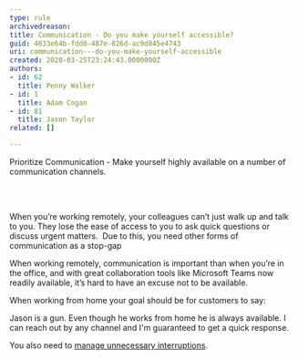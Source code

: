 ```yaml
---
type: rule
archivedreason: 
title: Communication - Do you make yourself accessible?
guid: 4033e64b-fdd0-487e-826d-ac9d845e4743
uri: communication---do-you-make-yourself-accessible
created: 2020-03-25T23:24:43.0000000Z
authors:
- id: 62
  title: Penny Walker
- id: 1
  title: Adam Cogan
- id: 81
  title: Jason Taylor
related: []

---
```



<p class="ssw15-rteElement-P">​​​​Prioritize Communication - Make yourself&#160;highly available on a number of communication channels.​<br></p>
<br><excerpt class='endintro'></excerpt><br>
<p>When you’re working remotely, your colleagues can’t just walk up and talk to you. They lose the ease of access to you to ask quick questions or discuss urgent matters.&#160; Due to this, you need other forms of communication as a stop-gap<br></p><p>When working remotely, communication is important than when you’re in the office, and with great collaboration tools like Microsoft Teams now readily available, it’s hard to have an excuse not to be available.​<br></p><p>When working from home your goal should be for customers to say&#58;<br></p><p class="ssw15-rteElement-Reference">Jason is a gun.&#160;Even though he works from home&#160;he is always available.&#160;​I can reach out by any channel and I'm guaranteed to get a quick response.<br></p><p class="ssw15-rteElement-P">​​​You also need to <a href="/_layouts/15/FIXUPREDIRECT.ASPX?WebId=3dfc0e07-e23a-4cbb-aac2-e778b71166a2&amp;TermSetId=07da3ddf-0924-4cd2-a6d4-a4809ae20160&amp;TermId=163976a7-e612-4a38-95cb-21c9ea1e9619">manage&#160;unnecessary interruptions</a>​.<br></p>


